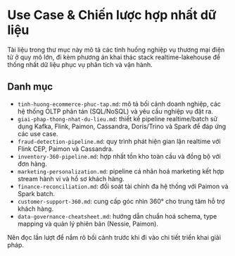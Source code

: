# Use Case & Chiến lược hợp nhất dữ liệu

Tài liệu trong thư mục này mô tả các tình huống nghiệp vụ thương mại điện tử ở quy mô lớn, đi kèm phương án khai thác stack realtime-lakehouse để thống nhất dữ liệu phục vụ phân tích và vận hành.

## Danh mục
- `tinh-huong-ecommerce-phuc-tap.md`: mô tả bối cảnh doanh nghiệp, các hệ thống OLTP phân tán (SQL/NoSQL) và yêu cầu nghiệp vụ đặt ra.
- `giai-phap-thong-nhat-du-lieu.md`: thiết kế pipeline realtime/batch sử dụng Kafka, Flink, Paimon, Cassandra, Doris/Trino và Spark để đáp ứng các use case.
- `fraud-detection-pipeline.md`: quy trình phát hiện gian lận realtime với Flink CEP, Paimon và Cassandra.
- `inventory-360-pipeline.md`: hợp nhất tồn kho toàn cầu và đồng bộ với đơn hàng.
- `marketing-personalization.md`: pipeline cá nhân hoá marketing kết hợp stream hành vi và hồ sơ khách hàng.
- `finance-reconciliation.md`: đối soát tài chính đa hệ thống với Paimon và Spark batch.
- `customer-support-360.md`: cung cấp góc nhìn 360° cho trung tâm hỗ trợ khách hàng.
- `data-governance-cheatsheet.md`: hướng dẫn chuẩn hoá schema, type mapping và quản lý phiên bản (Nessie, Paimon).

Nên đọc lần lượt để nắm rõ bối cảnh trước khi đi vào chi tiết triển khai giải pháp.
